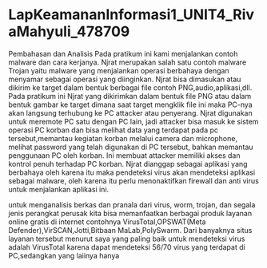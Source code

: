 # LapKeamananInformasi1_UNIT4_RivaMahyuli_478709

Pembahasan dan Analisis
Pada pratikum ini kami menjalankan contoh malware dan cara kerjanya. Njrat merupakan salah satu contoh malware Trojan yaitu malware yang menjalankan operasi berbahaya dengan menyamar sebagai operasi yang diinginkan. Njrat bisa dimasukan atau dikirim ke target dalam bentuk berbagai file contoh PNG,audio,aplikasi,dll. Pada pratikum ini Njrat yang dikirimkan dalam bentuk file PNG atau dalam bentuk gambar ke target dimana saat target mengklik file ini maka PC-nya akan langsung terhubung ke PC attacker atau penyerang. Njrat digunakan untuk meremote PC satu dengan PC lain, jadi attacker bisa masuk ke sistem operasi PC korban dan bisa melihat data yang terdapat pada pc tersebut,memantau kegiatan korban melalui camera dan microphone, melihat password yang telah digunakan di PC tersebut, bahkan memantau penggunaan PC oleh korban. Ini membuat attacker memiliki akses dan kontrol penuh terhadap PC korban. Njrat dianggap sebagai aplikasi yang berbahaya oleh karena itu maka pendeteksi virus akan mendeteksi aplikasi sebagai malware, oleh karena itu perlu menonaktifkan firewall dan anti virus untuk menjalankan aplikasi ini.

untuk menganalisis berkas dan pranala dari virus, worm, trojan, dan segala jenis perangkat perusak kita bisa memanfaatkan berbagai produk layanan online gratis di internet contohnya VirusTotal,OPSWAT(Meta Defender),VirSCAN,Jotti,Bitbaan MaLab,PolySwarm. Dari banyaknya situs layanan tersebut menurut saya yang paling baik untuk mendeteksi virus adalah VirusTotal karena dapat mendeteksi 56/70 virus yang terdapat di PC,sedangkan yang laiinya hanya
